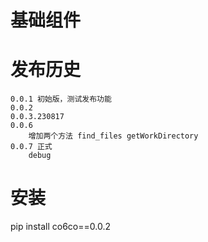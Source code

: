# 基础组件

# 发布历史

```
0.0.1 初始版，测试发布功能
0.0.2
0.0.3.230817
0.0.6
    增加两个方法 find_files getWorkDirectory
0.0.7 正式
    debug
```

# 安装

pip install co6co==0.0.2
